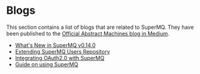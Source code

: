 # Blogs

This section contains a list of blogs that are related to SuperMQ. They have been published to the [Official Abstract Machines blog in Medium](https://medium.com/abstract-machines-blog).

- [What's New in SuperMQ v0.14.0](./v0-14-0-release.md)
- [Extending SuperMQ Users Repository](./kratos.md)
- [Integrating OAuth2.0 with SuperMQ](./oauth.md)
- [Guide on using SuperMQ](./user-guide.md)

